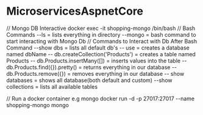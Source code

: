 # MicroservicesAspnetCore
// Mongo DB Interactive
 docker exec -it shopping-mongo /bin/bash
 // Bash Commands
 --ls = lists everything in directory
 --mongo = bash command to start interacting with Mongo Db
 // Commands to Interact with Db After Bash Command
 --show dbs = lists all default db's
 -- use<dbName> = creates a database named dbName
 -- db.createCollection('Products') = creates a table named Products
 -- db.Products.insertMany([]) = inserts values into the table
 -- db.Products.find({}).pretty() = returns everything in our database
 --db.Products.remove({}) = removes everything in our database
 -- show databases = shows all database(both default and custom)
 --show collections = lists all available tables
 
 // Run a docker container e.g mongo
 docker run -d -p 27017:27017 --name shopping-mongo mongo
  
